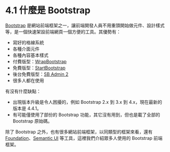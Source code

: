 # 4.1 什麼是 Bootstrap

[Bootstrap](https://getbootstrap.com/) 是網站前端框架之一，讓前端開發人員不用重頭開始做元件、設計樣式等，是一個快速架設前端網頁一個方便的工具。其優勢有：

* 寫好的格線系統
* 各種介面元件
* 各種內容基本樣式
* 付費版型：[WrapBootstrap](https://wrapbootstrap.com/)
* 免費版型：[StartBootstrap](https://startbootstrap.com/)
* 後台免費版型：[SB Admin 2](https://startbootstrap.com/themes/sb-admin-2/)
* 很多人都在使用

有沒有什麼缺點：

* 出現版本升級是令人困擾的，例如 Bootstrap 2.x 到 3.x 到 4.x，現在最新的版本是 4.4.1。
* 有可能僅使用了部份的 Bootstrap 功能，其它沒有用到，但也是載了全部的 Bootstrap 原始碼。

除了 Bootstrap 之外，也有很多網站前端框架，以同類型的框架來看，還有 [Foundation](https://foundation.zurb.com/)、[Semantic UI](https://semantic-ui.com/) 等工具，這裡我們介紹眾多人使用的 Bootstrap 前端框架。


